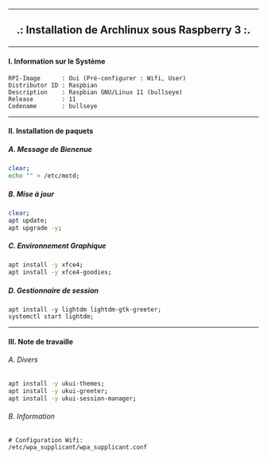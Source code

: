 ------------------------------------------------------------------------------------------------------------------------------------------------

## <p align='center'> .: Installation de Archlinux sous Raspberry 3 :. </p>

------------------------------------------------------------------------------------------------------------------------------------------------

#### I. Information sur le Système
```
RPI-Image      : Oui (Pré-configurer : Wifi, User)
Distributor ID : Raspbian
Description    : Raspbian GNU/Linux 11 (bullseye)
Release        : 11
Codename       : bullseye
```

------------------------------------------------------------------------------------------------------------------------------------------------
#### II. Installation de paquets

##### A. Message de Bienenue
```bash
clear;
echo "" > /etc/motd;
```

##### B. Mise à jour
```bash
clear;
apt update;
apt upgrade -y;
```

##### C. Environnement Graphique
```bash
apt install -y xfce4;
apt install -y xfce4-goodies;
```

##### D. Gestionnaire de session
```
apt install -y lightdm lightdm-gtk-greeter;
systemctl start lightdm;
```




------------------------------------------------------------------------------------------------------------------------------------------------
#### III. Note de travaille
###### A. Divers
```bash
apt install -y ukui-themes;
apt install -y ukui-greeter;
apt install -y ukui-session-manager;
```

###### B. Information
```
# Configuration Wifi:
/etc/wpa_supplicant/wpa_supplicant.conf
```
